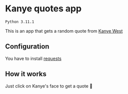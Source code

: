 # Kanye quotes app
`Python 3.11.1`

This is an app that gets a random quote from [Kanye West](https://kanye.rest/)

## Configuration
You have to install [requests](https://requests.readthedocs.io/en/latest/)

## How it works
Just click on Kanye's face to get a quote 💭
